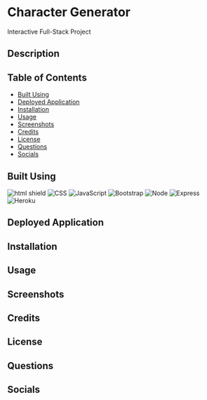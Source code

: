 # Character Generator

Interactive Full-Stack Project

## Description




## Table of Contents

- [Built Using](#built-using)
- [Deployed Application](#deployed-application)
- [Installation](#installation)
- [Usage](#usage)
- [Screenshots](#screenshots)
- [Credits](#credits)
- [License](#license)
- [Questions](#questions)
- [Socials](#socials)


## Built Using
![html shield](https://img.shields.io/badge/HTML5-E34F26?style=for-the-badge&logo=html5&logoColor=white) ![CSS](https://img.shields.io/badge/CSS3-1572B6?style=for-the-badge&logo=css3&logoColor=white) ![JavaScript](https://img.shields.io/badge/JavaScript-323330?style=for-the-badge&logo=javascript&logoColor=F7DF1E) ![Bootstrap](https://img.shields.io/badge/Bootstrap-563D7C?style=for-the-badge&logo=bootstrap&logoColor=white) ![Node](https://img.shields.io/badge/Node.js-339933?style=for-the-badge&logo=nodedotjs&logoColor=white
) ![Express](https://img.shields.io/badge/Express.js-000000?style=for-the-badge&logo=express&logoColor=white
) ![Heroku](https://img.shields.io/badge/Heroku-430098?style=for-the-badge&logo=heroku&logoColor=white
)

## Deployed Application



## Installation

   


## Usage  


## Screenshots


## Credits



## License




## Questions



## Socials
